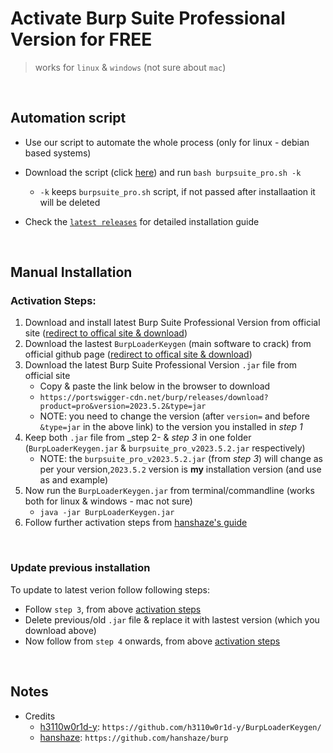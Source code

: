 # Activate Burp Suite Professional Version for FREE
> works for `linux` & `windows` (not sure about `mac`)

<br>

## Automation script
- Use our script to automate the whole process (only for linux - debian based systems)

- Download the script (click [here](https://github.com/Divinemonk/burpsuite_pro/releases/latest/download/burpsuite_pro.sh)) and run `bash burpsuite_pro.sh -k`
    - `-k` keeps `burpsuite_pro.sh` script, if not passed after installaation it will be deleted

- Check the [`latest releases`](https://github.com/Divinemonk/burpsuite_pro/releases/latest) for detailed installation guide


<br>

## Manual Installation

### Activation Steps:

1) Download and install latest Burp Suite Professional Version from official site ([redirect to offical site & download](https://portswigger.net/burp/releases))
2) Download the lastest `BurpLoaderKeygen` (main software to crack) from official github page ([redirect to offical site & download](https://github.com/h3110w0r1d-y/BurpLoaderKeygen/releases))
3) Download the latest Burp Suite Professional Version `.jar` file from official site
    - Copy & paste the link below in the browser to download
    - `https://portswigger-cdn.net/burp/releases/download?product=pro&version=2023.5.2&type=jar`
    - NOTE: you need to change the version (after `version=` and before `&type=jar` in the above link) to the version you installed in _step 1_ 
4) Keep both `.jar` file from _step 2- & _step 3_ in one folder (`BurpLoaderKeygen.jar` & `burpsuite_pro_v2023.5.2.jar` respectively)
    - NOTE: the `burpsuite_pro_v2023.5.2.jar` (from _step 3_) will change as per your version,`2023.5.2` version is __my__ installation version (and use as and example)
5) Now run the `BurpLoaderKeygen.jar` from terminal/commandline (works both for linux & windows - mac not sure)
    - `java -jar BurpLoaderKeygen.jar`
6) Follow further activation steps from [hanshaze's guide](https://github.com/hanshaze/burp)

<br>

### Update previous installation
To update to latest verion follow following steps:
- Follow `step 3`, from above [activation steps](#activation-steps)
- Delete previous/old `.jar` file & replace it with lastest version (which you download above)
- Now follow from `step 4` onwards, from above [activation steps](#activation-steps)


<br>

## Notes
- Credits
    - [h3110w0r1d-y](https://github.com/h3110w0r1d-y/): `https://github.com/h3110w0r1d-y/BurpLoaderKeygen/`
    - [hanshaze](https://github.com/hanshaze/): `https://github.com/hanshaze/burp`


